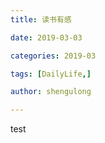 ```yaml
---
title: 读书有感

date: 2019-03-03

categories: 2019-03

tags: [DailyLife,]

author: shengulong

---
```


test
